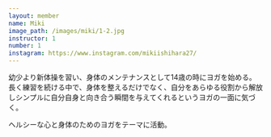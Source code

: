 ```yaml
---
layout: member
name: Miki
image_path: /images/miki/1-2.jpg
instructor: 1
number: 1
instagram: https://www.instagram.com/mikiishihara27/
---
```

幼少より新体操を習い、身体のメンテナンスとして14歳の時にヨガを始める。
長く練習を続ける中で、身体を整えるだけでなく、自分をあらゆる役割から解放しシンプルに自分自身と向き合う瞬間を与えてくれるというヨガの一面に気づく。

ヘルシーな心と身体のためのヨガをテーマに活動。
